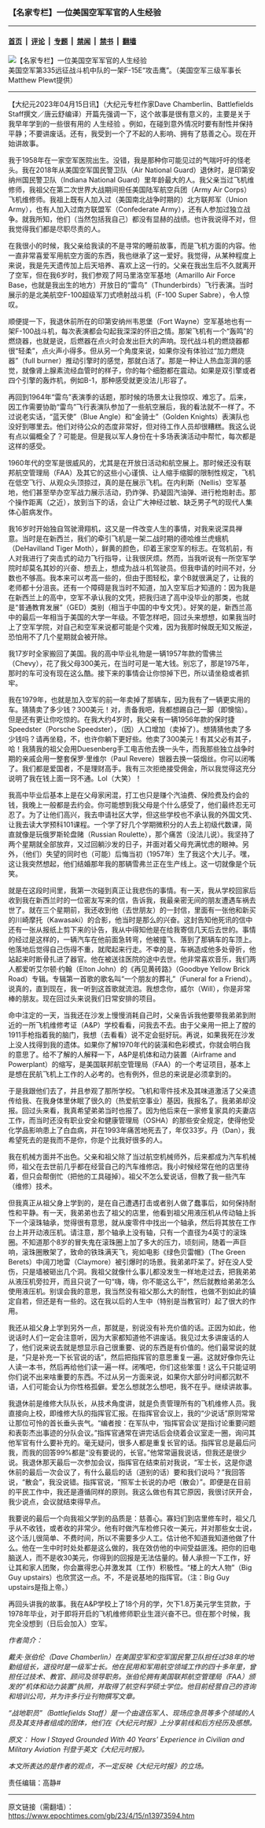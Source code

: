### 【名家专栏】一位美国空军军官的人生经验

---

#### [首页](../../../..?n13973594) &nbsp;|&nbsp; [评论](../../../../../epoch-comment?n13973594) &nbsp;|&nbsp; [专题](../../../../../epoch-special?n13973594) &nbsp;|&nbsp; [禁闻](../../../../../epoch-news?n13973594) &nbsp;|&nbsp; [禁书](../../../../../books?n13973594) &nbsp;|&nbsp; [翻墙](https://github.com/gfw-breaker/nogfw/blob/master/README.md?n13973594)


<div><img alt="【名家专栏】一位美国空军军官的人生经验" class="attachment-djy_600_400 size-djy_600_400 wp-post-image" src="https://i.epochtimes.com/assets/uploads/2023/04/id13973608-attack-plane-600x375.jpg"/>
<div class="caption">
 美国空军第335远征战斗机中队的一架F-15E“攻击鹰”。（美国空军三级军事长Matthew Plewt提供）
</div></div><hr/><div class="post_content" id="artbody" itemprop="articleBody">
 <!-- article content begin -->
 <p>
  【大纪元2023年04月15日讯】（大纪元专栏作家Dave Chamberlin、Battlefields Staff撰文／唐云舒编译）开篇先强调一下，这个故事是很有意义的，主要是关于我早年学到的一些很有用的
  <ok href="https://www.epochtimes.com/gb/tag/%E4%BA%BA%E7%94%9F%E7%BB%8F%E9%AA%8C.html">
   人生经验
  </ok>
  。例如，在碰到意外情况时要有耐性并保持平静；不要讲废话。还有，我受到一个了不起的人影响、拥有了慈善之心。现在开始讲故事。
 </p>
 <p>
  我于1958年在一家空军医院出生。没错，我是那种你可能见过的气喘吁吁的怪老头。我在2018年从美国空军国民警卫队（Air National Guard）退休时，是印第安纳州国民警卫队（Indiana National Guard）里年龄最大的人。我父亲当过飞机维修师，我祖父在第二次世界大战期间担任美国陆军航空兵团（Army Air Corps）飞机维修师。我祖上既有人加入过（美国南北战争时期的）北方联邦军（Union Army），也有人加入过南方联盟军（Confederate Army），还有人参加过独立战争。就我所知，他们（当然包括我自己）都没有显赫的战绩。也许我说得不对，但我觉得我们都是尽职尽责的人。
 </p>
 <p>
  在我很小的时候，我父亲给我读的不是寻常的睡前故事，而是飞机方面的内容。他一直非常喜爱军用航空方面的东西，我也继承了这一爱好。我觉得，从某种程度上来说，我是先天遗传加上后天培养、喜欢上这一行的。父亲在我出生后不久就离开了空军，但在我6岁时，我们参观了阿马里洛空军基地（Amarillo Air Force Base，也就是我出生的地方）开放日的“雷鸟”（Thunderbirds）飞行表演。当时展示的是北美航空F-100超级军刀式喷射战斗机（F-100 Super Sabre），令人惊叹。
 </p>
 <p>
  顺便提一下，我退休前所在的印第安纳州韦恩堡（Fort Wayne）空军基地也有一架F-100战斗机，每次表演都会勾起我深深的怀旧之情。那架飞机有一个“轰鸣”的燃烧器，也就是说，后燃器在点火时会发出巨大的声响。现代战斗机的燃烧器都很“轻柔”，点火声小得多。但从另一个角度来说，如果你没有体验过“加力燃烧器”（full burner）推动引擎时的感觉，那就白活了。那是一种让人热血澎湃的感觉，就像肾上腺素流经血管时的样子，你的每个细胞都在震动。如果是双引擎或者四个引擎的轰炸机，例如B-1，那种感受就更没法儿形容了。
 </p>
 <p>
  再回到1964年“雷鸟”表演季的话题，那时候的场景太让我惊叹、难忘了。后来，因工作需要协助“雷鸟”飞行表演队参加了一些航空展后，我的看法就不一样了。不过说老实话，“蓝天使”（Blue Angle）和“金骑士”（Golden Knights）表演队也没好到哪里去。他们对待公众的态度非常好，但对待工作人员却很糟糕。我这么说有点以偏概全了？可能是。但是我以军人身份在十多场表演活动中帮忙，每次都是这样的感受。
 </p>
 <p>
  1960年代的空军是很威风的，尤其是在开放日活动和航空展上。那时候还没有联邦航空管理局（FAA）及其它的这些小心谨慎、让人缩手缩脚的限制性规定，飞机在低空飞行、从观众头顶掠过，真的是在展示飞机。在内利斯（Nellis）空军基地，他们甚至举办空军战力展示活动，扔炸弹、扔凝固汽油弹、进行枪炮射击。那个操作距离（之近），放到当下的话，会让广大神经过敏、缺乏男子气的现代人集体心脏病发作。
 </p>
 <p>
  我16岁时开始独自驾驶滑翔机，这又是一件改变人生的事情，对我来说深具禅意。当时是在新西兰，我们的牵引飞机是一架二战时期的德哈维兰虎蛾机（DeHavilland Tiger Moth），鲜黄的颜色，印着王家空军的标志。在驾机前，有人对我进行了突击式的动力飞行指导，让我很厌烦。然而，当我听说有一所空军学院时却莫名其妙的兴奋、想去上，想成为战斗机驾驶员。但我申请的时间不对，分数也不够高。我本来可以考高一些的，但由于图轻松，拿个B就很满足了，让我的老师都十分沮丧。还有一个障碍是我当时不知道，加入空军后才知道的：因为我是在新西兰上的高中，空军不承认我的文凭，把我归进了高中没毕业的那类，也就是“普通教育发展”（GED）类别（相当于中国的中专文凭）。好笑的是，新西兰高中的最后一年相当于美国的大学一年级。不管怎样吧，回过头来想想，如果我当时上了空军学院，对自己和空军来说都可能是个灾难，因为我那时候既无知又叛逆，恐怕用不了几个星期就会被开除。
 </p>
 <p>
  我17岁时全家搬回了美国。我的高中毕业礼物是一辆1957年款的雪佛兰（Chevy），花了我父母300美元，在当时可是一笔大钱。别忘了，那是1975年，那时的车可没有现在这么酷。接下来的事情会让你惊掉下巴，所以请坐稳或者抓牢。
 </p>
 <p>
  我在1979年，也就是加入空军的前一年卖掉了那辆车，因为我有了一辆更实用的车。猜猜卖了多少钱？300美元！对，责备我吧，我都想踢自己一脚（即懊恼）。但是还有更让你吃惊的。在我大约4岁时，我父亲有一辆1956年款的保时捷Speedster（Porsche Speedster），（因）人口增加（卖掉了）。想猜猜他卖了多少钱吗？请再坐稳，不，也许你躺下更好些。他卖了300美元！有其父必有其子，哈！我猜我的祖父会用Duesenberg手工电吉他去换一头牛，而我那些独立战争时期的亲戚会用一整套保罗‧里维尔（Paul Revere）银器去换一袋烟丝。你可以闭嘴了。我们都是爱国者，不是理财高手。我有三次拒绝接受佣金，所以我觉得这充分说明了我在钱上面一窍不通。Lol（大笑）！
 </p>
 <p>
  我高中毕业后基本上是在父母家闲混，打工也只是赚个汽油费、保险费及约会的钱，我晚上一般都是去约会。你可能想到我父母是个什么感受了，他们最终忍无可忍了。为了让他们高兴，我去申请社区大学，但这些学校也不承认我的外国文凭、让我去读大学预科101课程。一个学了好几个学期微积分的人去上初级代数课，简直就像是玩俄罗斯轮盘赌（Russian Roulette），那个痛苦（没法儿说）。我坚持了两个星期就全部放弃，又过回躺沙发的日子，并面对着父母充满忧虑的眼神。另外，（他们）失望的同时也（可能）后悔当初（1957年）生了我这个大儿子。嘿，这让我突然想起，他们结婚那年我的那辆雪弗兰正在生产线上。这一切就像是个玩笑。
 </p>
 <p>
  就是在这段时间里，我第一次碰到真正让我悲伤的事情。有一天，我从学校回家后收到我在新西兰时的一位密友写来的信，告诉我，我最亲密无间的朋友遭遇车祸去世了。就在三个星期前，我还收到他（去世朋友）的一封信，里面有一张他和新买的川崎摩托（Kawasaki）的合影，他当时是那么的兴奋。这封告知他死讯的信中还有一张从报纸上剪下来的讣告，我从中得知他是在给我寄信几天后去世的。事情的经过是这样的，一辆汽车在他前面急转弯，他被撞飞、落到了那辆车的车顶上。他落地后觉得自己伤得不重，就爬起来行走。不幸的是，车祸造成他多处骨折，他站起来时断骨扎进了器官。他在被送往医院的途中去世。他非常喜欢音乐，我们两人都爱听艾尔顿‧约翰（Elton John）的《再见黄砖路》（Goodbye Yellow Brick Road）专辑。专辑第一首歌的歌名叫“一个朋友的葬礼”（Funeral for a Friend）。说真的，直到现在，我一听到这首歌就流泪。我想念你，威尔（Will），你是非常棒的朋友。现在回过头来说我们日常安排的项目。
 </p>
 <p>
  命中注定的一天，当我还在沙发上慢慢消耗自己时，父亲告诉我他要带我弟弟到附近的一所飞机维修考证（A&amp;P）学校看看，问我去不去。由于父亲用一把上了膛的1911手枪指着我的脑门，我想（去看看）说不定会挺好玩。再说，如果我死在沙发上没人找得到我的遗体。如果你了解1970年代的装潢和色彩模式，你就会明白我的意思了。给不了解的人解释一下，A&amp;P是机体和动力装置（Airframe and Powerplant）的缩写，是美国联邦航空管理局（FAA）的一个考证项目，基本上是想在民航飞机上工作的人必考的。也有例外，但总的来说是必须拿到的。
 </p>
 <p>
  于是我跟他们去了，并且参观了那所学校。飞机和零件技术及其味道激活了父亲遗传给我、在我身体里休眠了很久的（热爱航空事业）基因，我报名了。我弟弟却没报。回过头来看，我真希望弟弟当时也报了。因为他后来在一家修复家具的夫妻店工作，而当时还没有职业安全和健康管理局（OSHA）的那些安全规定，使得他受化学品影响患上了白血病，并在1993年痛苦地死去了，年仅33岁。丹（Dan），我希望死去的是我而不是你，你是个比我好很多的人。
 </p>
 <p>
  我在机械方面并不出色。父亲和祖父除了当过航空机械师外，后来都成为汽车机械师，祖父在去世前几乎都在经营自己的汽车维修店。我小时候经常在他的店里待着，但只会帮倒忙（把他的工具碰掉）。祖父不怎么爱说话，但教了我一些汽车（维修）技术。
 </p>
 <p>
  但我真正从祖父身上学到的，是在自己遭遇打击或者别人做了蠢事后，如何保持耐性和平静。有一天，我弟弟也去了祖父的店里，他看到祖父用液压机从传动轴上拆下一个滚珠轴承，觉得很有意思，就从废零件中找出一个轴承，然后将其放在工作台上并开动液压机。请注意，那个轴承上没有轴，只有一个直径为4英寸的滚珠圈。不知道那个8岁的冒失鬼在滚珠圈上加了多大的压力，顷刻间，随着一声巨响，滚珠圈散架了，致命的铁珠满天飞，宛如电影《绿色贝雷帽》（The Green Berets）中阔刀地雷（Claymore）被引爆时的场景。我弟弟吓呆了。好在没人受伤，只是墙被砸出几个洞。我祖父就像什么事儿都没发生一样地走过去，把我弟弟从液压机旁拉开，而且只说了一句“嗨，嗨，你不能这么干”，然后就教给弟弟怎么使用液压机。别误会我的意思，我当然没有祖父那么大的耐性，也做不到如此的镇定自若，但还是有一些的。这在我以后的人生中（特别是当教官时）起了很大的作用。
 </p>
 <p>
  我还从祖父身上学到另外一点，那就是，别说没有补充价值的话。正因为如此，他说话时人们一定会注意听，因为大家都知道他不讲废话。我见过太多讲废话的人了，他们说来说去就是想显示自己很重要、说的东西是有价值的。他们最常说的就是，“只是补充一下长官说的话”，然后把指挥官的意思重复一遍。这就好像你先让人读一本书，然后再给他们读一遍一样。闭嘴吧，你们这些笨蛋！这么干只能证明你们说不出来啥重要的东西。不过从另一方面来说，如果你大部分时间都沉默不语，人们可能会认为你性格孤僻。爱怎么想就怎么想吧，我不在乎。继续讲故事。
 </p>
 <p>
  我退休前是维修大队队长，从技术角度讲，就是负责管理所有的飞机维修人员。我直接向上校，即维修大队的指挥官汇报。在指挥官会议上，我的“少说话”原则常常让那位可怜的首长垂头丧气。“编者按：在军队中，‘指挥官会议’是指讨论重要问题和表彰杰出事迹的分队会议。”指挥官通常在讲完话后会绕着会议室走一圈，询问其他军官有什么要补充的。毫无疑问，很多人都是重复长官的话。指挥官总是最后问我，而我的回答99%都是“没有要说的，长官。”他常常逼我说话，但我还是很少说。我退休那天最后一次参加会议，指挥官在结束前对我说，“军士长，这是你退休前的最后一次会议了，有什么最后的话（道别的话）要和我们说吗？”我回答说，“散会”，我没说错。指挥官说，“照军士长说的办吧（散会）”。即便是在目前的平民工作中，我还是遵循同样的原则。我这么做也有其它原因，我很讨厌开会，我少说点，会议就结束得早点。
 </p>
 <p>
  我要说的最后一个向我祖父学到的品质是：慈善心。寡妇们到店里修车时，祖父几乎从不收钱，或者收的非常少。他有时做汽车检修只收一美元，并对那些女士说，这个活儿很简单、不费时间，所以不需要多少人工。估计他不知道我知道他做了什么。他在一生中时时处处都是这么做的，我在效仿他的中间受益匪浅。把你的旧电脑送人，而不是收30美元，你得到的回报是无法估量的。替人承担一下工作，好让其和家人团聚，你会赢得忠心并激发其（工作）积极性。“楼上的大人物”（Big Guy upstairs）也欣赏这一点。不，不是说基地的指挥官。（注：Big Guy upstairs是指上帝。）
 </p>
 <p>
  再回头讲我的故事。我在A&amp;P学校上了18个月的学，欠下1.8万美元学生贷款，于1978年毕业，对于即将开启的飞机维修师职业生涯兴奋不已。但在那个时候，我完全没想到（日后会加入）空军。
 </p>
 <p>
  <em>
   作者简介：
  </em>
 </p>
 <p>
  <em>
   戴夫‧张伯伦（Dave Chamberlin）在美国空军和空军国民警卫队担任过38年的地勤组组长，退役时是一级军士长。他在民用和军用航空领域工作的四十多年里，曾担任过技术、教官、顾问及领导职务。张伯伦拥有美国联邦航空管理局（FAA）颁发的“机体和动力装置”执照，并取得了航空科学硕士学位。他目前经营自己的咨询和培训公司，并为许多行业刊物撰写文章。
  </em>
 </p>
 <p>
  <em>
   “战地职员”（Battlefields Staff）是一个由退伍军人、现场应急员等多个领域的人员及其支持者组成的团体，他们在《大纪元时报》上分享前线和后方经历及感想。
  </em>
 </p>
 <p>
  <em>
   原文：
   <ok href="https://www.theepochtimes.com/how-i-stayed-grounded-with-40-years-experience-in-civilian-and-military-aviation_5062627.html">
    How I Stayed Grounded With 40 Years’ Experience in Civilian and Military Aviation
   </ok>
   刊登于英文《大纪元时报》。
  </em>
 </p>
 <p>
  <em>
   本文所表达的是作者的观点，不一定反映《大纪元时报》的立场。
  </em>
 </p>
 <p>
  责任编辑：高静#
 </p>
 <!-- article content end -->
 <div id="below_article_ad">
 </div>
</div>


---

原文链接（需翻墙）：https://www.epochtimes.com/gb/23/4/15/n13973594.htm